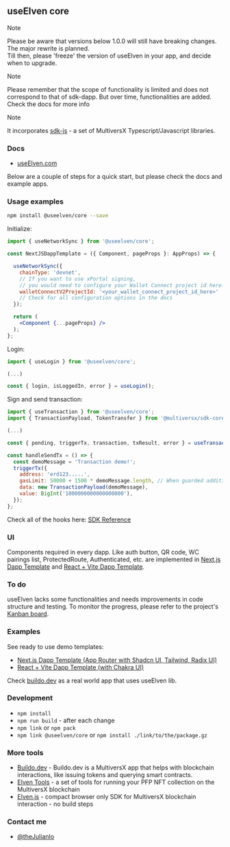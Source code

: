 ## useElven core

> [!NOTE]  
> Please be aware that versions below 1.0.0 will still have breaking changes. The major rewrite is planned.  
> Till then, please 'freeze' the version of useElven in your app, and decide when to upgrade.

> [!NOTE]  
> Please remember that the scope of functionality is limited and does not correspond to that of sdk-dapp. But over time, functionalities are added. Check the docs for more info

> [!NOTE]  
> It incorporates [sdk-js](https://docs.multiversx.com/sdk-and-tools/sdk-js/) - a set of MultiversX Typescript/Javascript libraries.

### Docs

- [useElven.com](https://www.useElven.com)

Below are a couple of steps for a quick start, but please check the docs and example apps.

### Usage examples

```bash
npm install @useelven/core --save
```

Initialize:

```jsx
import { useNetworkSync } from '@useelven/core';

const NextJSDappTemplate = ({ Component, pageProps }: AppProps) => {

  useNetworkSync({
    chainType: 'devnet',
    // If you want to use xPortal signing, 
    // you would need to configure your Wallet Connect project id here: https://cloud.walletconnect.com
    walletConnectV2ProjectId: '<your_wallet_connect_project_id_here>'
    // Check for all configuration options in the docs
  });

  return (
    <Component {...pageProps} />
  );
};
```

Login:

```jsx
import { useLogin } from '@useelven/core';

(...)

const { login, isLoggedIn, error } = useLogin();
```

Sign and send transaction:

```jsx
import { useTransaction } from '@useelven/core';
import { TransactionPayload, TokenTransfer } from '@multiversx/sdk-core';

(...)

const { pending, triggerTx, transaction, txResult, error } = useTransaction();

const handleSendTx = () => {
  const demoMessage = 'Transaction demo!';
  triggerTx({
    address: 'erd123.....',
    gasLimit: 50000 + 1500 * demoMessage.length, // When guarded additional 50000 will be added internally
    data: new TransactionPayload(demoMessage),
    value: BigInt('1000000000000000000'),
  });
};
```

Check all of the hooks here: [SDK Reference](https://www.useElven.com/docs/sdk-reference.html)

### UI

Components required in every dapp. Like auth button, QR code, WC pairings list, ProtectedRoute, Authenticated, etc. are implemented in [Next.js Dapp Template](https://github.com/xdevguild/nextjs-dapp-template) and [React + Vite Dapp Template](https://github.com/useElven/react-vite).

### To do

useElven lacks some functionalities and needs improvements in code structure and testing. 
To monitor the progress, please refer to the project's [Kanban board](https://github.com/orgs/useElven/projects/1/views/1).

### Examples

See ready to use demo templates: 

- [Next.js Dapp Template (App Router with Shadcn UI, Tailwind, Radix UI)](https://github.com/xdevguild/nextjs-dapp-template)
- [React + Vite Dapp Template (with Chakra UI)](https://github.com/useElven/react-vite)

Check [buildo.dev](https://www.buildo.dev) as a real world app that uses useElven lib.

### Development

- `npm install`
- `npm run build` - after each change
- `npm link` or `npm pack`
- `npm link @useelven/core` or `npm install ./link/to/the/package.gz`

### More tools

- [Buildo.dev](https://www.buildo.dev) - Buildo.dev is a MultiversX app that helps with blockchain interactions, like issuing tokens and querying smart contracts.
- [Elven Tools](https://www.elven.tools) - a set of tools for running your PFP NFT collection on the MultiversX blockchain
- [Elven.js](https://www.elvenjs.com) - compact browser only SDK for MultiversX blockchain interaction - no build steps 

### Contact me

- [@theJulianIo](https://twitter.com/theJulianIo)
